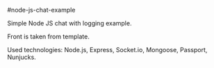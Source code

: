 #node-js-chat-example

Simple Node JS chat with logging example.

Front is taken from template.

Used technologies:  Node.js, Express, Socket.io, Mongoose, Passport, Nunjucks.
